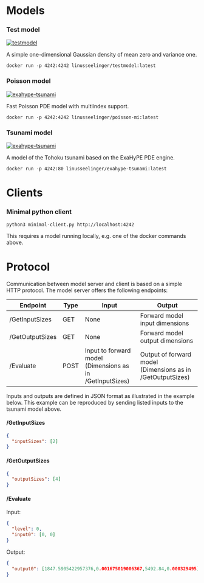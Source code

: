 # Models

### Test model
[![testmodel](https://github.com/UQ-Containers/testing/actions/workflows/push_testmodel.yml/badge.svg)](https://github.com/UQ-Containers/testing/actions/workflows/push_testmodel.yml)

A simple one-dimensional Gaussian density of mean zero and variance one.

```
docker run -p 4242:4242 linusseelinger/testmodel:latest
```

### Poisson model

[![exahype-tsunami](https://github.com/UQ-Containers/testing/actions/workflows/push_poisson-mi.yml/badge.svg)](https://github.com/UQ-Containers/testing/actions/workflows/push_poisson-mi.yml)

Fast Poisson PDE model with multiindex support.
```
docker run -p 4242:4242 linusseelinger/poisson-mi:latest
```

### Tsunami model

[![exahype-tsunami](https://github.com/UQ-Containers/testing/actions/workflows/push_exahype-tsunami.yml/badge.svg)](https://github.com/UQ-Containers/testing/actions/workflows/push_exahype-tsunami.yml)

A model of the Tohoku tsunami based on the ExaHyPE PDE engine.
```
docker run -p 4242:80 linusseelinger/exahype-tsunami:latest
```

# Clients

### Minimal python client

```
python3 minimal-client.py http://localhost:4242
```

This requires a model running locally, e.g. one of the docker commands above.

# Protocol

Communication between model server and client is based on a simple HTTP protocol. The model server offers the following endpoints:

Endpoint         | Type | Input   | Output
-----------------|------|---------|--------
/GetInputSizes   | GET  | None    | Forward model input dimensions
/GetOutputSizes  | GET  | None    | Forward model output dimensions
/Evaluate        | POST | Input to forward model (Dimensions as in /GetInputSizes) | Output of forward model (Dimensions as in /GetOutputSizes)

Inputs and outputs are defined in JSON format as illustrated in the example below. This example can be reproduced by sending listed inputs to the tsunami model above.

#### /GetInputSizes

```json
{
  "inputSizes": [2]
}
```


#### /GetOutputSizes

```json
{
  "outputSizes": [4]
}
```
#### /Evaluate

Input:
```json
{
  "level": 0,
  "input0": [0, 0]
}
```

Output:
```json
{
  "output0": [1847.5905422957376,0.001675019006367,5492.84,0.000329495]
}
```
